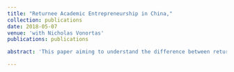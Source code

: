 ```yaml
---
title: "Returnee Academic Entrepreneurship in China,"
collection: publications
date: 2018-05-07
venue: 'with Nicholas Vonortas'
publications: publications

abstract: 'This paper aiming to understand the difference between returnee academics and non-returnee academics in terms of their innovation and entrepreneurial activities. Utilizing a panel data covering from 2007 to 2017 of 507 computer science faculties from 42 research-intensive universities in China, this study provides initial clues on how foreign educational backgrounds affect academics’ entrepreneurial activities. This study finds that academics with foreign educational background are more likely to involve into entrepreneurship, and returnee academics with a Ph.D. overseas are more likely to involve into entrepreneurship than returnee academics with only Postdoc experience overseas.'

---
```

